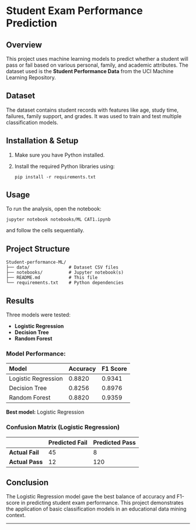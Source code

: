 

# Student Exam Performance Prediction

## Overview

This project uses machine learning models to predict whether a student will pass or fail based on various personal, family, and academic attributes. The dataset used is the **Student Performance Data** from the UCI Machine Learning Repository.

## Dataset

The dataset contains student records with features like age, study time, failures, family support, and grades. It was used to train and test multiple classification models.

## Installation & Setup

1. Make sure you have Python installed.
2. Install the required Python libraries using:

   ```
   pip install -r requirements.txt
   ```

## Usage

To run the analysis, open the notebook:

```
jupyter notebook notebooks/ML CAT1.ipynb
```

and follow the cells sequentially.

## Project Structure

```
Student-performance-ML/
├── data/               # Dataset CSV files
├── notebooks/          # Jupyter notebook(s)
├── README.md           # This file
└── requirements.txt    # Python dependencies
```

## Results

Three models were tested:

* **Logistic Regression**
* **Decision Tree**
* **Random Forest**

### Model Performance:

| Model               | Accuracy | F1 Score |
| :------------------ | :------- | :------- |
| Logistic Regression | 0.8820   | 0.9341   |
| Decision Tree       | 0.8256   | 0.8976   |
| Random Forest       | 0.8820   | 0.9359   |

**Best model:** Logistic Regression

### Confusion Matrix (Logistic Regression)

|                 | Predicted Fail | Predicted Pass |
| :-------------- | :------------- | :------------- |
| **Actual Fail** | 45             | 8              |
| **Actual Pass** | 12             | 120            |

## Conclusion

The Logistic Regression model gave the best balance of accuracy and F1-score in predicting student exam performance. This project demonstrates the application of basic classification models in an educational data mining context.

---

